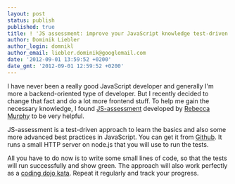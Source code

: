 ```yaml
---
layout: post
status: publish
published: true
title: ! 'JS assessment: improve your JavaScript knowledge test-driven'
author: Dominik Liebler
author_login: domnikl
author_email: liebler.dominik@googlemail.com
date: '2012-09-01 13:59:52 +0200'
date_gmt: '2012-09-01 12:59:52 +0200'
---
```

<p>I have never been a really good JavaScript developer and generally I'm more a backend-oriented type of developer. But I recently decided to change that fact and do a lot more frontend stuff. To help me gain the necessary knowledge, I found <a href="https://github.com/rmurphey/js-assessment" target="_blank">JS-assessment</a> developed by <a href="https://twitter.com/rmurphey" target="_blank">Rebecca Murphy</a> to be very helpful.</p>
<p>JS-assessment is a test-driven approach to learn the basics and also some more advanced best practices in JavaScript. You can get it from <a href="https://github.com/rmurphey/js-assessment.git" target="_blank">Github</a>. It runs a small HTTP server on node.js that you will use to run the tests.</p>
<p>All you have to do now is to write some small lines of code, so that the tests will run successfully and show green. The approach will also work perfectly as a <a href="http://www.agiledesign.co.uk/2006/dojo-kata-or-randori" target="_blank">coding dojo kata</a>. Repeat it regularly and track your progress.</p>
